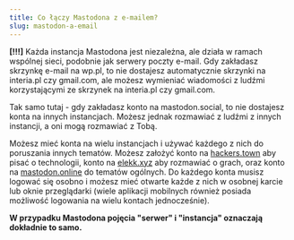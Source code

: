 ```yaml
---
title: Co łączy Mastodona z e-mailem?
slug: mastodon-a-email
---
```


**[!!!]** Każda instancja Mastodona jest niezależna, ale działa w ramach wspólnej sieci, podobnie jak serwery poczty e-mail. Gdy zakładasz skrzynkę e-mail na wp.pl, to nie dostajesz automatycznie skrzynki na interia.pl czy gmail.com, ale możesz wymieniać wiadomości z ludźmi korzystającymi ze skrzynek na interia.pl czy gmail.com.

Tak samo tutaj - gdy zakładasz konto na mastodon.social, to nie dostajesz konta na innych instancjach. Możesz jednak rozmawiać z ludźmi z innych instancji, a oni mogą rozmawiać z Tobą.

Możesz mieć konta na wielu instancjach i używać każdego z nich do poruszania innych tematów. Możesz założyć konto na [hackers.town](https://hackers.town) aby pisać o technologii, konto na [elekk.xyz](https://elekk.xyz) aby rozmawiać o grach, oraz konto na [mastodon.online](https://mastodon.online) do tematów ogólnych. Do każdego konta musisz logować się osobno i możesz mieć otwarte każde z nich w osobnej karcie lub oknie przeglądarki (wiele aplikacji mobilnych również posiada możliwość logowania na wielu kontach jednocześnie).

**W przypadku Mastodona pojęcia "serwer" i "instancja" oznaczają dokładnie to samo.**
